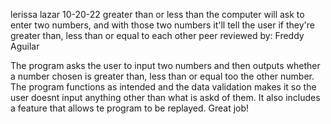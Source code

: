 lerissa lazar
10-20-22
greater than or less than
the computer will ask to enter two numbers, and with those two numbers it'll tell the user if they're greater than, less than or equal to each other
peer reviewed by: Freddy Aguilar

The program asks the user to input two numbers and then outputs whether a number chosen is greater than, less than or equal too the other number. The program functions as intended and the data validation makes it so the user doesnt input anything other than what is askd of them. It also includes a feature that allows te program to be replayed. Great job!

